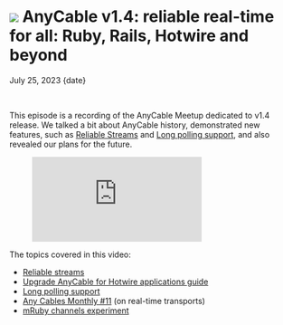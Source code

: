 # <img src="/images/demo.svg" class="blog--title-icon"> AnyCable v1.4: reliable real-time for all: Ruby, Rails, Hotwire and beyond

July 25, 2023
{date}

<br/>

<div class="divider"></div>

This episode is a recording of the AnyCable Meetup dedicated to v1.4 release. We talked a bit about AnyCable history, demonstrated new features, such as [Reliable Streams][reliable-streams] and [Long polling support][long-polling], and also revealed our plans for the future.

<figure class="blog--figure">
  <iframe class="blog--youtube" src="https://youtube.com/embed/4n1SxfK0Uqg" title="YouTube video player" frameborder="0" allow="accelerometer; autoplay; clipboard-write; encrypted-media; gyroscope; picture-in-picture" allowfullscreen></iframe>
</figure>

<div class="divider"></div>

The topics covered in this video:

- [Reliable streams][reliable-streams]
- [Upgrade AnyCable for Hotwire applications guide](https://docs.anycable.io/guides/hotwire)
- [Long polling support][long-polling]
- [Any Cables Monthly #11](https://anycable.substack.com/p/any-cables-monthly-11) (on real-time transports)
- [mRuby channels experiment](https://github.com/anycable/anycable-go/pull/43)

[reliable-streams]: https://docs.anycable.io/anycable-go/reliable_streams
[long-polling]: https://docs.anycable.io/anycable-go/long_polling

